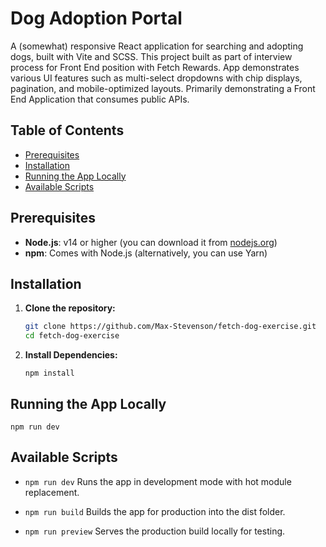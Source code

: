 # Dog Adoption Portal

A (somewhat) responsive React application for searching and adopting dogs, built with Vite and SCSS. This project built as part of interview process for Front End position with Fetch Rewards. App demonstrates various UI features such as multi-select dropdowns with chip displays, pagination, and mobile-optimized layouts. Primarily demonstrating a Front End Application that consumes public APIs.

## Table of Contents

- [Prerequisites](#prerequisites)
- [Installation](#installation)
- [Running the App Locally](#running-the-app-locally)
- [Available Scripts](#available-scripts)

## Prerequisites

- **Node.js**: v14 or higher (you can download it from [nodejs.org](https://nodejs.org/))
- **npm**: Comes with Node.js (alternatively, you can use Yarn)

## Installation

1. **Clone the repository:**

   ```bash
   git clone https://github.com/Max-Stevenson/fetch-dog-exercise.git
   cd fetch-dog-exercise
   
2. **Install Dependencies:**
    ```
    npm install
    ```
    
## Running the App Locally
    
    npm run dev
    
## Available Scripts
- ```npm run dev``` Runs the app in development mode with hot module replacement.

- ```npm run build``` Builds the app for production into the dist folder.

- ```npm run preview``` Serves the production build locally for testing.